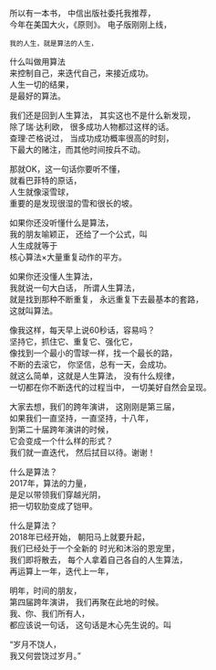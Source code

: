 ### 
所以有一本书，
中信出版社委托我推荐，  
今年在美国大火，《原则》。
电子版刚刚上线， 
~~~ 
我的人生，就是算法的人生，  
~~~
什么叫做用算法  
来控制自己，来迭代自己，来接近成功。  
人生一切的结果，  
是最好的算法。  

我们还是回到人生算法，
其实这也不是什么新发现，  
除了瑞·达利欧，
很多成功人物都过这样的话。  
查理·芒格说过，
当成功成功概率很高的时刻，  
下最大的赌注，而其他时间按兵不动。  

那就OK，这一句话你要听不懂，  
就看巴菲特的原话，  
人生就像滚雪球，  
重要的是发现很湿的雪和很长的坡。  

如果你还没听懂什么是算法，  
我的朋友喻颖正，
还给了一个公式，叫  
人生成就等于  
核心算法×大量重复动作的平方。  

如果你还没懂人生算法，  
我就说一句大白话，
所谓人生算法，  
就是找到那种不断重复，
永远重复下去最基本的套路，  
这就叫算法。  

像我这样，每天早上说60秒话，容易吗？  
坚持它，抓住它、重复它、强化它，  
像找到一个最小的雪球一样，找一个最长的路，  
不断的去滚它，
你坚信，总有一天，会成功。  
就这么简单，这就是人生算法，
没有什么规律，  
一切都在你不断迭代的过程当中，
一切美好自然会呈现。  

大家去想，我们的跨年演讲，
这刚刚是第三届，  
如果我们一直坚持，一直坚持，十八年，  
到第二十届跨年演讲的时候，  
它会变成一个什么样的形式？  
我们就一直迭代，
然后拭目以待。谢谢！  

什么是算法？  
2017年，算法的力量，  
是足以带领我们穿越光阴，  
把一切软肋变成了铠甲。  

什么是算法？  
2018年已经开始，
朝阳马上就要升起，  
我们已经处于一个全新的
时光和沐浴的恩宠里，  
我们即将散去，
每个人拿着自己各自的人生算法，  
再运算上一年，迭代上一年，  

明年，时间的朋友，  
第四届跨年演讲，
我们再聚在此地的时候。  
我、你、我们所有人，  
都应该说一句话，
这句话是木心先生说的。叫  

“岁月不饶人，  
我又何尝饶过岁月。”   